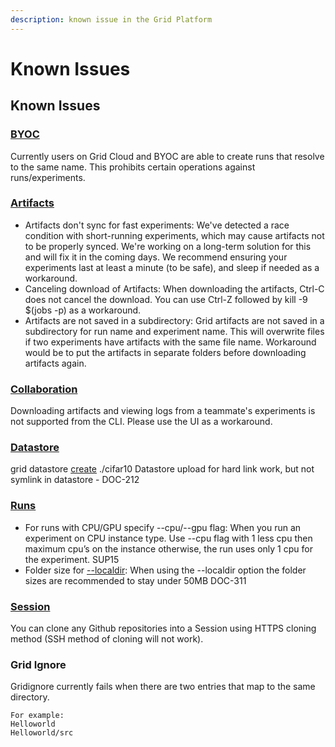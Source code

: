 ```yaml
---
description: known issue in the Grid Platform
---
```


# Known Issues

## Known Issues

### [BYOC](https://docs.grid.ai/platform/custom-cloud-credentials/byoc)
Currently users on Grid Cloud and BYOC are able to create runs that resolve to the same name. This prohibits certain operations against runs/experiments. 

### [Artifacts](https://docs.grid.ai/features/runs/artifacts)
* Artifacts don't sync for fast experiments: We've detected a race condition with short-running experiments, which may cause artifacts not to be properly synced. We're working on a long-term solution for this and will fix it in the coming days. We recommend ensuring your experiments last at least a minute (to be safe), and sleep if needed as a workaround. 
* Canceling download of Artifacts: When downloading the artifacts, Ctrl-C does not cancel the download. You can use Ctrl-Z followed  by kill -9 $(jobs -p) as a workaround.
* Artifacts are not saved in a subdirectory: Grid artifacts are not saved in a subdirectory for run name and experiment name. This will overwrite files if two experiments have artifacts with the same file name. Workaround would be to put the artifacts in separate folders before downloading artifacts again.

### [Collaboration](https://docs.grid.ai/platform/collaboration)
Downloading artifacts and viewing logs from a teammate's experiments is not supported from the CLI. Please use the UI as a workaround.

### [Datastore](https://docs.grid.ai/features/datastores)
grid datastore [create](https://docs.grid.ai/features/datastores/create) ./cifar10
Datastore upload for hard link work, but not symlink in datastore - DOC-212

### [Runs](https://docs.grid.ai/features/runs)
* For runs with CPU/GPU specify --cpu/--gpu flag: When you run an experiment on CPU instance type. Use --cpu flag with 1 less cpu then maximum cpu’s on the instance otherwise, the run uses only 1 cpu for the experiment. SUP15
* Folder size for [--localdir](https://docs.grid.ai/features/runs/localdir): When using the --localdir option the folder sizes are recommended to stay under 50MB DOC-311

### [Session](https://docs.grid.ai/features/sessions)
You can clone any Github repositories into a Session using HTTPS cloning method (SSH method of cloning will not work).

### Grid Ignore
Gridignore currently fails when there are two entries that map to the same directory.
```
For example:
Helloworld
Helloworld/src
```
